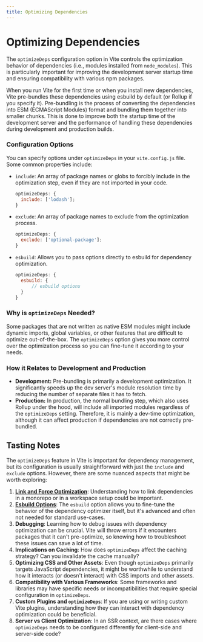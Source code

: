 ```yaml
---
title: Optimizing Dependencies
---
```


# Optimizing Dependencies

The `optimizeDeps` configuration option in Vite controls the optimization behavior of dependencies (i.e., modules installed from `node_modules`). This is particularly important for improving the development server startup time and ensuring compatibility with various npm packages.

When you run Vite for the first time or when you install new dependencies, Vite pre-bundles these dependencies using esbuild by default (or Rollup if you specify it). Pre-bundling is the process of converting the dependencies into ESM (ECMAScript Modules) format and bundling them together into smaller chunks. This is done to improve both the startup time of the development server and the performance of handling these dependencies during development and production builds.

### Configuration Options

You can specify options under `optimizeDeps` in your `vite.config.js` file. Some common properties include:

- `include`: An array of package names or globs to forcibly include in the optimization step, even if they are not imported in your code.

  ```javascript
  optimizeDeps: {
  	include: ['lodash'];
  }
  ```

- `exclude`: An array of package names to exclude from the optimization process.

  ```javascript
  optimizeDeps: {
  	exclude: ['optional-package'];
  }
  ```

- `esbuild`: Allows you to pass options directly to esbuild for dependency optimization.

  ```javascript
  optimizeDeps: {
  	esbuild: {
  		// esbuild options
  	}
  }
  ```

### Why is `optimizeDeps` Needed?

Some packages that are not written as native ESM modules might include dynamic imports, global variables, or other features that are difficult to optimize out-of-the-box. The `optimizeDeps` option gives you more control over the optimization process so you can fine-tune it according to your needs.

### How it Relates to Development and Production

- **Development:** Pre-bundling is primarily a development optimization. It significantly speeds up the dev server's module resolution time by reducing the number of separate files it has to fetch.
- **Production:** In production, the normal bundling step, which also uses Rollup under the hood, will include all imported modules regardless of the `optimizeDeps` setting. Therefore, it is mainly a dev-time optimization, although it can affect production if dependencies are not correctly pre-bundled.

## Tasting Notes

The `optimizeDeps` feature in Vite is important for dependency management, but its configuration is usually straightforward with just the `include` and `exclude` options. However, there are some nuanced aspects that might be worth exploring:

1. **[Link and Force Optimization](./link-and-force-optimization)**: Understanding how to link dependencies in a monorepo or in a workspace setup could be important.
2. **[Esbuild Options](./esbuild-options)**: The `esbuild` option allows you to fine-tune the behavior of the dependency optimizer itself, but it's advanced and often not needed for standard use-cases.
3. **Debugging**: Learning how to debug issues with dependency optimization can be crucial. Vite will throw errors if it encounters packages that it can't pre-optimize, so knowing how to troubleshoot these issues can save a lot of time.
4. **Implications on Caching**: How does `optimizeDeps` affect the caching strategy? Can you invalidate the cache manually?
5. **Optimizing CSS and Other Assets**: Even though `optimizeDeps` primarily targets JavaScript dependencies, it might be worthwhile to understand how it interacts (or doesn't interact) with CSS imports and other assets.
6. **Compatibility with Various Frameworks**: Some frameworks and libraries may have specific needs or incompatibilities that require special configuration in `optimizeDeps`.
7. **Custom Plugins and `optimizeDeps`**: If you are using or writing custom Vite plugins, understanding how they can interact with dependency optimization could be beneficial.
8. **Server vs Client Optimization**: In an SSR context, are there cases where `optimizeDeps` needs to be configured differently for client-side and server-side code?
